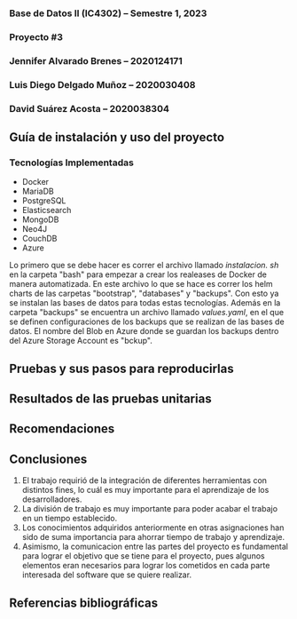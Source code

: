 ### **Base de Datos II (IC4302)** – Semestre 1, 2023
### **Proyecto #3** 
### Jennifer Alvarado Brenes – 2020124171
### Luis Diego Delgado Muñoz – 2020030408
### David Suárez Acosta – 2020038304

## **Guía de instalación y uso del proyecto**

### Tecnologías Implementadas

- Docker
- MariaDB
- PostgreSQL
- Elasticsearch
- MongoDB
- Neo4J
- CouchDB
- Azure
 

Lo primero que se debe hacer es correr el archivo llamado *instalacion. sh* en la carpeta "bash" para empezar a crear los realeases de Docker de manera automatizada. En este archivo lo que se hace es correr los helm charts de las carpetas "bootstrap", "databases" y "backups". Con esto ya se instalan las bases de datos para todas estas tecnologías. Además en la carpeta "backups" se encuentra un archivo llamado *values.yaml*, en el que se definen configuraciones de los backups que se realizan de las bases de datos. El nombre del Blob en Azure donde se guardan los backups dentro del Azure Storage Account es "bckup". 


## **Pruebas y sus pasos para reproducirlas**

## **Resultados de las pruebas unitarias**

## **Recomendaciones**

## **Conclusiones**

1. El trabajo requirió de la integración de diferentes herramientas con distintos fines, lo cuál es muy importante para el aprendizaje de los desarrolladores.
2. La división de trabajo es muy importante para poder acabar el trabajo en un tiempo establecido.
3. Los conocimientos adquiridos anteriormente en otras asignaciones han sido de suma importancia para ahorrar tiempo de trabajo y aprendizaje.
4.  Asimismo, la comunicacion entre las partes del proyecto es fundamental para lograr el objetivo que se tiene para el proyecto, pues algunos elementos eran necesarios para lograr los cometidos en cada parte interesada del software que se quiere realizar.
## **Referencias bibliográficas**